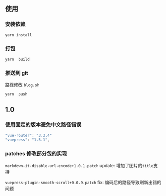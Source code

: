 ## 使用

### 安装依赖

```bash
yarn install
```

### 打包

```bash
yarn  build
```

### 推送到 git

路径修改 `blog.sh`

```bash
yarn  push
```

## 1.0

### 使用固定的版本避免中文路径错误

```javascript
"vue-router": "3.3.4"
"vuepress": "1.5.1",
```

### patches 修改部分包的实现

`markdown-it-disable-url-encode+1.0.1.patch` update: 增加了图片的`title`支持

`vuepress-plugin-smooth-scroll+0.0.9.patch` fix: 编码后的路径导致刷新出错的问题

